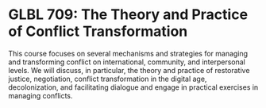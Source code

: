 # GLBL 709: The Theory and Practice of Conflict Transformation

This course focuses on several mechanisms and strategies for managing and transforming conflict on international, community, and interpersonal levels. We will discuss, in particular, the theory and practice of restorative justice, negotiation, conflict transformation in the digital age, decolonization, and facilitating dialogue and engage in practical exercises in managing conflicts.